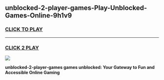 
## unblocked-2-player-games-Play-Unblocked-Games-Online-9h1v9
<h3>
<a href="https://premium76.site?title=unblocked-2-player-games&ref=25A">CLICK TO PLAY</a></h3>
<hr>

<h3>
<a href="https://premium76.site?title=unblocked-2-player-games&ref=25A">CLICK 2 PLAY</a>
  
</h3>

<a href="https://premium76.site?title=unblocked-2-player-games&ref=25A"><img src="https://clearcache.store/games.png"></a>


**unblocked-2-player-games games unblocked: Your Gateway to Fun and Accessible Online Gaming**
